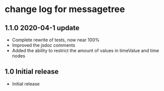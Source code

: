 # change log for messagetree

## 1.1.0 2020-04-1 update

- Complete rewrite of tests, now near 100%
- Improved the jsdoc comments
- Added the ability to restrict the amount of values in timeValue and time nodes

## 1.0 Initial release

- Initial release
